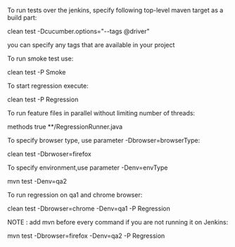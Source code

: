 To run tests over the jenkins, specify following top-level maven target as a build part:

clean test -Dcucumber.options="--tags @driver"

you can specify any tags that are available in your project

To run smoke test use:

clean test -P Smoke

To start regression execute:

clean test -P Regression

To run feature files in parallel without limiting number of threads:

<parallel>methods</parallel>
<useUnlimitedThreads>true</useUnlimitedThreads>
<includes>
  <include>**/RegressionRunner.java</include>
</includes>

To specify browser type, use parameter -Dbrowser=browserType:

clean test -Dbrwoser=firefox

To specify environment,use parameter -Denv=envType

mvn test -Denv=qa2

To run regression on qa1 and chrome browser:

clean test -Dbrowser=chrome -Denv=qa1 -P Regression

NOTE : add mvn before every command if you are not running it on Jenkins:

mvn test -Dbrowser=firefox -Denv=qa2 -P Regression